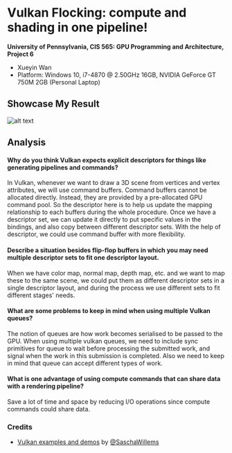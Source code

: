 Vulkan Flocking: compute and shading in one pipeline!
======================

**University of Pennsylvania, CIS 565: GPU Programming and Architecture, Project 6**

* Xueyin Wan
* Platform: Windows 10, i7-4870 @ 2.50GHz 16GB, NVIDIA GeForce GT 750M 2GB (Personal Laptop)

## Showcase My Result
![alt text](https://github.com/xueyinw/Project6-Vulkan-Flocking/blob/master/showcase.gif "Final Result")

## Analysis
#### Why do you think Vulkan expects explicit descriptors for things like generating pipelines and commands?
In Vulkan, whenever we want to draw a 3D scene from vertices and vertex attributes, we will use command buffers. Command buffers cannot be allocated directly. Instead, they are provided by a pre-allocated GPU command pool. 
So the descriptor here is to help us update the mapping relationship to each buffers during the whole procedure. Once we have a descriptor set, we can update it directly to put specific values in the bindings, and also copy between different descriptor sets.
With the help of descriptor, we could use command buffer with more flexibility.

#### Describe a situation besides flip-flop buffers in which you may need multiple descriptor sets to fit one descriptor layout.
When we have color map, normal map, depth map, etc. and we want to map these to the same scene, we could put them as different descriptor sets in a single descriptor layout, and during the process we use different sets to fit different stages' needs.

#### What are some problems to keep in mind when using multiple Vulkan queues?
The notion of queues are how work becomes serialised to be passed to the GPU. When using multiple vulkan queues, we need to include sync primitives for queue to wait before processing the submitted work, and signal when the work in this submission is completed.
Also we need to keep in mind that queue can accept different types of work.

#### What is one advantage of using compute commands that can share data with a rendering pipeline?
Save a lot of time and space by reducing I/O operations since compute commands could share data.

### Credits

* [Vulkan examples and demos](https://github.com/SaschaWillems/Vulkan) by [@SaschaWillems](https://github.com/SaschaWillems)
